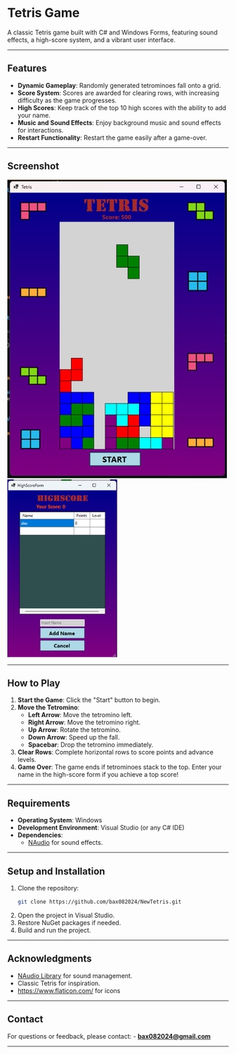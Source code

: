# Tetris Game

A classic Tetris game built with C# and Windows Forms, featuring sound effects, a high-score system, and a vibrant user interface.

---

## Features

- **Dynamic Gameplay**: Randomly generated tetrominoes fall onto a grid.
- **Score System**: Scores are awarded for clearing rows, with increasing difficulty as the game progresses.
- **High Scores**: Keep track of the top 10 high scores with the ability to add your name.
- **Music and Sound Effects**: Enjoy background music and sound effects for interactions.
- **Restart Functionality**: Restart the game easily after a game-over.

---

## Screenshot

<img src="Images/game.png" alt="1" width="500"><img src="Images/highscore.png" alt="1" width="250">

---

## How to Play

1. **Start the Game**: Click the "Start" button to begin.
2. **Move the Tetromino**:
   - **Left Arrow**: Move the tetromino left.
   - **Right Arrow**: Move the tetromino right.
   - **Up Arrow**: Rotate the tetromino.
   - **Down Arrow**: Speed up the fall.
   - **Spacebar**: Drop the tetromino immediately.
3. **Clear Rows**: Complete horizontal rows to score points and advance levels.
4. **Game Over**: The game ends if tetrominoes stack to the top. Enter your name in the high-score form if you achieve a top score!

---

## Requirements

- **Operating System**: Windows
- **Development Environment**: Visual Studio (or any C# IDE)
- **Dependencies**:
  - [NAudio](https://github.com/naudio/NAudio) for sound effects.
	
---

## Setup and Installation

1. Clone the repository:
   ```bash
   git clone https://github.com/bax082024/NewTetris.git
   ```
2. Open the project in Visual Studio.
3. Restore NuGet packages if needed.
4. Build and run the project.

--- 

## Acknowledgments

- [NAudio Library](https://github.com/naudio/NAudio) for sound management.
- Classic Tetris for inspiration.
- https://www.flaticon.com/ for icons

---

## Contact

For questions or feedback, please contact:
	- **bax082024@gmail.com**

---
	